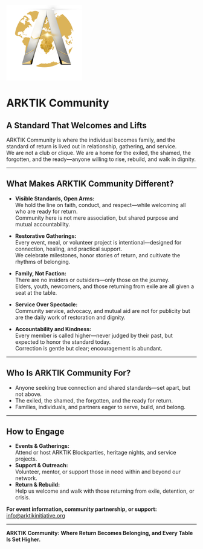 <img src="../assets/ARKTIK%20Logo.png" alt="ARKTIK Logo" width="200">

# ARKTIK Community

## A Standard That Welcomes and Lifts

ARKTIK Community is where the individual becomes family, and the standard of return is lived out in relationship, gathering, and service.  
We are not a club or clique. We are a home for the exiled, the shamed, the forgotten, and the ready—anyone willing to rise, rebuild, and walk in dignity.

---

## What Makes ARKTIK Community Different?

- **Visible Standards, Open Arms:**  
  We hold the line on faith, conduct, and respect—while welcoming all who are ready for return.  
  Community here is not mere association, but shared purpose and mutual accountability.

- **Restorative Gatherings:**  
  Every event, meal, or volunteer project is intentional—designed for connection, healing, and practical support.  
  We celebrate milestones, honor stories of return, and cultivate the rhythms of belonging.

- **Family, Not Faction:**  
  There are no insiders or outsiders—only those on the journey.  
  Elders, youth, newcomers, and those returning from exile are all given a seat at the table.

- **Service Over Spectacle:**  
  Community service, advocacy, and mutual aid are not for publicity but are the daily work of restoration and dignity.

- **Accountability and Kindness:**  
  Every member is called higher—never judged by their past, but expected to honor the standard today.  
  Correction is gentle but clear; encouragement is abundant.

---

## Who Is ARKTIK Community For?

- Anyone seeking true connection and shared standards—set apart, but not above.
- The exiled, the shamed, the forgotten, and the ready for return.
- Families, individuals, and partners eager to serve, build, and belong.

---

## How to Engage

- **Events & Gatherings:**  
  Attend or host ARKTIK Blockparties, heritage nights, and service projects.
- **Support & Outreach:**  
  Volunteer, mentor, or support those in need within and beyond our network.
- **Return & Rebuild:**  
  Help us welcome and walk with those returning from exile, detention, or crisis.

**For event information, community partnership, or support:**  
info@arktikinitiative.org

---

**ARKTIK Community: Where Return Becomes Belonging, and Every Table Is Set Higher.**

